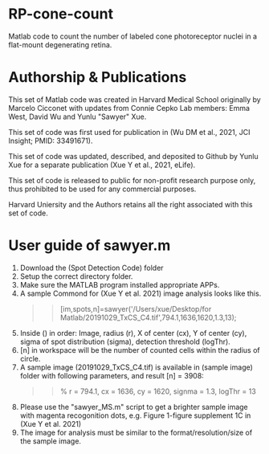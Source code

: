 # RP-cone-count
Matlab code to count the number of labeled cone photoreceptor nuclei in a flat-mount degenerating retina.

# Authorship & Publications
This set of Matlab code was created in Harvard Medical School originally by Marcelo Cicconet with updates from Connie Cepko Lab members: Emma West, David Wu and Yunlu "Sawyer" Xue.

This set of code was first used for publication in (Wu DM et al., 2021, JCI Insight; PMID: 33491671).

This set of code was updated, described, and deposited to Github by Yunlu Xue for a separate publication (Xue Y et al., 2021, eLife).



This set of code is released to public for non-profit research purpose only, thus prohibited to be used for any commercial purposes.

Harvard Uniersity and the Authors retains all the right associated with this set of code.

# User guide of sawyer.m
1. Download the (Spot Detection Code) folder
2. Setup the correct directory folder.
3. Make sure the MATLAB program installed appropriate APPs.
4. A sample Commond for (Xue Y et al. 2021) image analysis looks like this.
     >> [im,spots,n]=sawyer('/Users/xue/Desktop/for Matlab/20191029_TxCS_C4.tif',794.1,1636,1620,1.3,13);
5. Inside () in order: Image, radius (r), X of center (cx), Y of center (cy), sigma of spot distribution (sigma), detection threshold (logThr). 
6. [n] in workspace will be the number of counted cells within the radius of circle.
7. A sample image (20191029_TxCS_C4.tif) is available in (sample image) folder with following parameters, and result [n] = 3908:
     >> % r = 794.1, cx =	1636, cy = 1620, signma = 1.3, logThr = 13
8. Please use the "sawyer_MS.m" script to get a brighter sample image with magenta recogonition dots, e.g. Figure 1-figure supplement 1C in (Xue Y et al. 2021)
9. The image for analysis must be similar to the format/resolution/size of the sample image.

